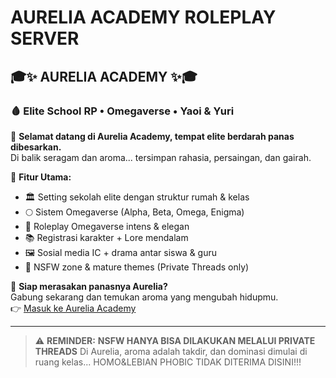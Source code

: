 # AURELIA ACADEMY ROLEPLAY SERVER

## 🎓✨ AURELIA ACADEMY ✨🎓  
### 🩸 Elite School RP • Omegaverse • Yaoi & Yuri

🔔 **Selamat datang di Aurelia Academy, tempat elite berdarah panas dibesarkan.**  
Di balik seragam dan aroma... tersimpan rahasia, persaingan, dan gairah.

💠 **Fitur Utama:**  
- 🏛️ Setting sekolah elite dengan struktur rumah & kelas  
- 🌕 Sistem Omegaverse (Alpha, Beta, Omega, Enigma)
- 🌸 Roleplay Omegaverse intens & elegan  
- 📚 Registrasi karakter + Lore mendalam  
- 🖼️ Sosial media IC + drama antar siswa & guru  
- 🔞 NSFW zone & mature themes (Private Threads only)

🎀 **Siap merasakan panasnya Aurelia?**  
Gabung sekarang dan temukan aroma yang mengubah hidupmu.  
👉 [Masuk ke Aurelia Academy](https://discord.gg/HMsxWeusjr)

---

> ⚠️ **REMINDER:** **NSFW HANYA BISA DILAKUKAN MELALUI PRIVATE THREADS**
> Di Aurelia, aroma adalah takdir, dan dominasi dimulai di ruang kelas...
> HOMO&LEBIAN PHOBIC TIDAK DITERIMA DISINI!!!
